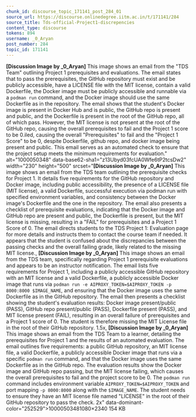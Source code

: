 ```yaml
---
chunk_id: discourse_topic_171141_post_284_01
source_url: https://discourse.onlinedegree.iitm.ac.in/t/171141/284
source_title: Tds-official-Project1-discrepencies
content_type: discourse
tokens: 894
username: _0_Aryan
post_number: 284
topic_id: 171141
---
```


**[Discussion Image by _0_Aryan]** This image shows an email from the "TDS Team" outlining Project 1 prerequisites and evaluations. The email states that to pass the prerequisites, the GitHub repository must exist and be publicly accessible, have a LICENSE file with the MIT license, contain a valid Dockerfile, the Docker image must be publicly accessible and runnable via a `podman run` command, and the Docker image should use the same Dockerfile as in the repository. The email shows that the student's Docker image is present in Docker Hub and is public, the GitHub repo is present and public, and the Dockerfile is present in the root of the GitHub repo, all of which pass. However, the MIT license is not present at the root of the GitHub repo, causing the overall prerequisites to fail and the Project 1 score to be 0.iled, causing the overall "Prerequisites" to fail and the "Project 1 Score" to be 0, despite Dockerfile, github repo, and docker image being present and public. This email serves as an automated check to ensure that the project setup meets the minimum requirements for evaluation." alt="1000050348" data-base62-sha1="z13Ubyd03fcUA0Wfe6tP2tcsDw2" width="230" height="500" srcset="**[Discussion Image by _0_Aryan]** This image shows an email from the TDS team outlining the prerequisite checks for Project 1. It details five requirements for the GitHub repository and Docker image, including public accessibility, the presence of a LICENSE file (MIT license), a valid Dockerfile, successful execution via podman run with specified environment variables, and consistency between the Docker image's Dockerfile and the one in the repository. The email also presents a checklist of prerequisite evaluations, indicating that the Docker image and GitHub repo are present and public, the Dockerfile is present, but the MIT license is missing, resulting in a "FAIL" for prerequisites and a Project 1 Score of 0. The email directs students to the TDS Project 1: Evaluation page for more details and instructs them to contact the course team if needed. It appears that the student is confused about the discrepancies between the passing checks and the overall failing grade, likely related to the missing MIT license., **[Discussion Image by _0_Aryan]** This image shows an email from the TDS team, specifically regarding Project 1 prerequisite evaluations and appears to be an instructor notification. The email lists five requirements for Project 1, including a publicly accessible GitHub repository with an MIT license and a valid Dockerfile, a publicly accessible Docker image that runs via `podman run -e AIPROXY_TOKEN=$AIPROXY_TOKEN -p 8000:8000 $IMAGE_NAME`, and ensuring that the Docker image uses the same Dockerfile as in the GitHub repository. The email then presents a checklist showing the student's evaluation results: Docker image present/public (PASS), GitHub repo present/public (PASS), Dockerfile present (PASS), and MIT license present (FAIL), resulting in an overall failure of prerequisites and a Project 1 score of 0. The student is therefore missing the MIT License file in the root of their GitHub repository. 1.5x, **[Discussion Image by _0_Aryan]** This image shows an email from the TDS Team to a learner, detailing the prerequisites for Project 1 and the results of an automated evaluation. The email outlines five requirements: a public GitHub repository, an MIT license file, a valid Dockerfile, a publicly accessible Docker image that runs via a specific `podman run` command, and that the Docker image uses the same Dockerfile as in the GitHub repo. The evaluation results show the Docker image and GitHub repo passing, but the MIT license failing, which causes the overall prerequisites to fail and the project score to be 0. The `podman run` command includes environment variable `AIPROXY_TOKEN=$AIPROXY_TOKEN` and port mapping `-p 8000:8000` along with the `$IMAGE_NAME`. The student needs to ensure they have an MIT license file named "LICENSE" in the root of their GitHub repository to pass the check. 2x" data-dominant-color="252529">10000503481080×2340 154 KB
